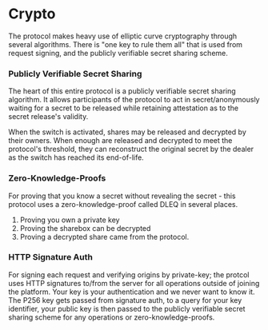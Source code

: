 # Crypto

The protocol makes heavy use of elliptic curve cryptography through several algorithms. There is
"one key to rule them all" that is used from request signing, and the publicly verifiable secret sharing scheme.

### Publicly Verifiable Secret Sharing

The heart of this entire protocol is a publicly verifiable secret sharing algorithm. It allows participants of the protocol to act in secret/anonymously waiting for a secret to be released while retaining attestation as to the secret release's validity.

When the switch is activated, shares may be released and decrypted by their owners. When enough are released and decrypted to meet the protocol's threshold, they can reconstruct the original secret by the dealer as the switch has reached its end-of-life.

### Zero-Knowledge-Proofs

For proving that you know a secret without revealing the secret - this protocol uses a zero-knowledge-proof called DLEQ in several places.

1. Proving you own a private key
2. Proving the sharebox can be decrypted
3. Proving a decrypted share came from the protocol.

### HTTP Signature Auth

For signing each request and verifying origins by private-key; the protcol uses HTTP signatures to/from the server for all operations outside of joining the platform. Your key is your authentication and we never want to know it. The P256 key gets passed from signature auth, to a query for your key identifier, your public key is then passed to the publicly verifiable secret sharing scheme for any operations or zero-knowledge-proofs. 